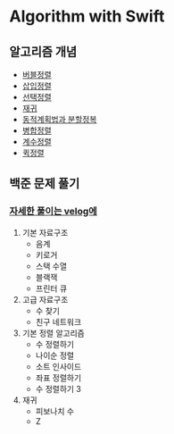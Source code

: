 # Algorithm with Swift

## 알고리즘 개념

- [버블정렬](https://velog.io/@yc1303/%EC%95%8C%EA%B3%A0%EB%A6%AC%EC%A6%98-%EB%B2%84%EB%B8%94%EC%A0%95%EB%A0%AC)
- [삽입정렬](https://velog.io/@yc1303/%EC%95%8C%EA%B3%A0%EB%A6%AC%EC%A6%98-%EC%82%BD%EC%9E%85%EC%A0%95%EB%A0%AC)
- [선택정렬](https://velog.io/@yc1303/%EC%95%8C%EA%B3%A0%EB%A6%AC%EC%A6%98-%EC%84%A0%ED%83%9D%EC%A0%95%EB%A0%AC)
- [재귀](https://velog.io/@yc1303/%EC%95%8C%EA%B3%A0%EB%A6%AC%EC%A6%98-%EC%9E%AC%EA%B7%80)
- [동적계획법과 분할정복](https://velog.io/@yc1303/%EC%95%8C%EA%B3%A0%EB%A6%AC%EC%A6%98-%EB%8F%99%EC%A0%81%EA%B3%84%ED%9A%8D%EB%B2%95%EA%B3%BC-%EB%B6%84%ED%95%A0%EC%A0%95%EB%B3%B5)
- [병합정렬](https://velog.io/@yc1303/%EC%95%8C%EA%B3%A0%EB%A6%AC%EC%A6%98-%EB%B3%91%ED%95%A9%EC%A0%95%EB%A0%AC)
- [계수정렬](https://velog.io/@yc1303/%EC%95%8C%EA%B3%A0%EB%A6%AC%EC%A6%98-%EA%B3%84%EC%88%98%EC%A0%95%EB%A0%AC)
- [퀵정렬](https://velog.io/@yc1303/%EC%95%8C%EA%B3%A0%EB%A6%AC%EC%A6%98-%ED%80%B5-%EC%A0%95%EB%A0%AC)

## 백준 문제 풀기 

### [자세한 풀이는 velog에](https://velog.io/@yc1303?tag=%EB%B0%B1%EC%A4%80) 

1. 기본 자료구조
    - 음계
    - 키로거
    - 스택 수열
    - 블랙잭
    - 프린터 큐
2. 고급 자료구조
    - 수 찾기
    - 친구 네트워크
3. 기본 정렬 알고리즘
    - 수 정렬하기
    - 나이순 정렬
    - 소트 인사이드
    - 좌표 정렬하기
    - 수 정렬하기 3
4. 재귀
    - 피보나치 수
    - Z
